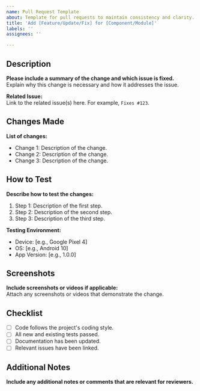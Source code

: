 ```yaml
---
name: Pull Request Template
about: Template for pull requests to maintain consistency and clarity.
title: 'Add [Feature/Update/Fix] for [Component/Module]'
labels: ''
assignees: ''

---
```


## Description

**Please include a summary of the change and which issue is fixed.**  
Explain why this change is necessary and how it addresses the issue. 

**Related Issue:**  
Link to the related issue(s) here. For example, `Fixes #123`.

## Changes Made

**List of changes:**  
- Change 1: Description of the change.
- Change 2: Description of the change.
- Change 3: Description of the change.

## How to Test

**Describe how to test the changes:**  
1. Step 1: Description of the first step.
2. Step 2: Description of the second step.
3. Step 3: Description of the third step.

**Testing Environment:**
- Device: [e.g., Google Pixel 4]
- OS: [e.g., Android 10]
- App Version: [e.g., 1.0.0]

## Screenshots

**Include screenshots or videos if applicable:**  
Attach any screenshots or videos that demonstrate the change.

## Checklist

- [ ] Code follows the project's coding style.
- [ ] All new and existing tests passed.
- [ ] Documentation has been updated.
- [ ] Relevant issues have been linked.

## Additional Notes

**Include any additional notes or comments that are relevant for reviewers.**
